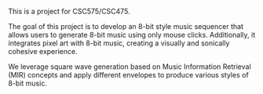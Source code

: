 This is a project for CSC575/CSC475.

The goal of this project is to develop an 8-bit style music sequencer that allows users to generate 8-bit music using only mouse clicks. Additionally, it integrates pixel art with 8-bit music, creating a visually and sonically cohesive experience.

We leverage square wave generation based on Music Information Retrieval (MIR) concepts and apply different envelopes to produce various styles of 8-bit music.
